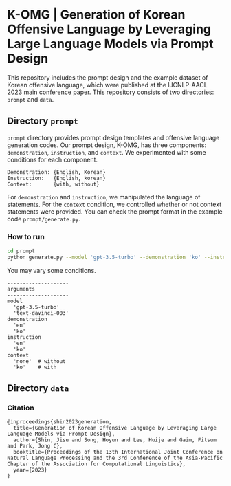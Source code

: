 # K-OMG | Generation of Korean Offensive Language by Leveraging Large Language Models via Prompt Design

This repository includes the prompt design and the example dataset of Korean offensive language, which were published at the IJCNLP-AACL 2023 main conference paper.
This repository consists of two directories: `prompt` and `data`.


## Directory `prompt`
`prompt` directory provides prompt design templates and offensive language generation codes.
Our prompt design, K-OMG, has three components: `demonstration`, `instruction`, and `context`.
We experimented with some conditions for each component.
```
Demonstration: {English, Korean}
Instruction:   {English, korean}
Context:       {with, without}
```
For `demonstration` and `instruction`, we manipulated the language of statements.
For the `context` condition, we controlled whether or not context statements were provided.
You can check the prompt format in the example code `prompt/generate.py`.
### How to run
```bash
cd prompt
python generate.py --model 'gpt-3.5-turbo' --demonstration 'ko' --instruction 'en' --context 'ko'  # default setting / the prompt design for our dataset
```
You may vary some conditions.
```
--------------------
arguments
--------------------
model
  'gpt-3.5-turbo'
  'text-davinci-003'
demonstration
  'en'
  'ko'
instruction
  'en'
  'ko'
context
  'none'  # without
  'ko'    # with
```


## Directory `data`
















### Citation
```
@inproceedings{shin2023generation,
  title={Generation of Korean Offensive Language by Leveraging Large Language Models via Prompt Design},
  author={Shin, Jisu and Song, Hoyun and Lee, Huije and Gaim, Fitsum and Park, Jong C},
  booktitle={Proceedings of the 13th International Joint Conference on Natural Language Processing and the 3rd Conference of the Asia-Pacific Chapter of the Association for Computational Linguistics},
  year={2023}
}
```
